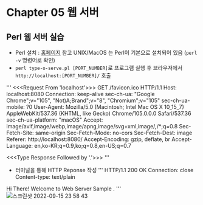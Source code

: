 # Chapter 05 웹 서버

## Perl 웹 서버 실습
- Perl 설치 : [홈페이지](https://www.perl.org/get.html) 참고
  UNIX/MacOS 는 Perl이 기본으로 설치되어 있음 (`perl -v` 명령어로 확인)
- `perl type-o-serve.pl [PORT_NUMBER]`로 프로그램 실행 후 브라우저에서 `http://localhost:[PORT_NUMBER]/` 호출

'''
 <<<Request From 'localhost'>>>
GET /favicon.ico HTTP/1.1
Host: localhost:8080
Connection: keep-alive
sec-ch-ua: "Google Chrome";v="105", "Not)A;Brand";v="8", "Chromium";v="105"
sec-ch-ua-mobile: ?0
User-Agent: Mozilla/5.0 (Macintosh; Intel Mac OS X 10_15_7) AppleWebKit/537.36 (KHTML, like Gecko) Chrome/105.0.0.0 Safari/537.36
sec-ch-ua-platform: "macOS"
Accept: image/avif,image/webp,image/apng,image/svg+xml,image/*,*/*;q=0.8
Sec-Fetch-Site: same-origin
Sec-Fetch-Mode: no-cors
Sec-Fetch-Dest: image
Referer: http://localhost:8080/
Accept-Encoding: gzip, deflate, br
Accept-Language: en,ko-KR;q=0.9,ko;q=0.8,en-US;q=0.7

 <<<Type Response Followed by '.'>>>
'''
- 터미널을 통해 HTTP Reponse 작성
'''
HTTP/1.1 200 OK
Connection: close
Content-type: text/plain

Hi There! Welcome to Web Server Sample
.
'''
![스크린샷 2022-09-15 23 58 43](https://user-images.githubusercontent.com/49651099/190437832-87c12335-b7cb-4743-8cc4-1edb86c81966.png)

